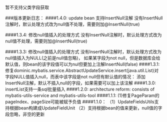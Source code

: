 

暂不支持父类字段获取



###版本更新日志：
####1.4.0: update bean 支持InsertNull注解
    没有InsertNull注解时，默认处理方式改为null值不处理，需要则加@InsertNull(true)

####1.3.4: 修改null值插入的处理方式
    没有InsertNull注解时，默认处理方式改为null值不处理，需要则加@InsertNull(true)

####1.3.3: 修改null值插入的处理方式
    没有InsertNull注解时，默认处理方式改为null值插入为NULL(之前是null值忽略)，
    如果某字段为not null，但是数据库会给默认值，则bean的该字段值可以为nul但要加上注解InsertNull(false)
####1.3.1:
    修复dominic.mybatis.service.AbstractUpdateService.insert(java.util.List<T>)对字段NULL值插入null，而表中该字段是not null但有默认值的情况：
        添加InsertNull注解，默认不插入null的字段，如果需要可以加上该注解
####1.3.0:
    insertList支持一条sql批量插入
####1.2.0:
    architecture reform:
        consists of mybatis-utils-service and mybatis-utils-tool
####1.1.1:
    (1)修复PageParam的pageIndex、pageSize可能被赋予负值
####1.1.0： 
    （1）UpdateFieldsUtils支持根据bean构建成UpdateFieldUnit
    （2）支持根据bean的值来更新，null值的字段忽略，非空的更新

